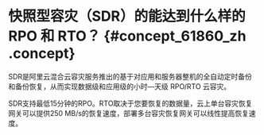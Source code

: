 # 快照型容灾（SDR）的能达到什么样的 RPO 和 RTO？ {#concept_61860_zh .concept}

SDR是阿里云混合云容灾服务推出的基于对应用和服务器整机的全自动定时备份和备份恢复，从而实现数据级和应用级的小时—天级 RPO/RTO 云容灾。

SDR支持最低15分钟的RPO。RTO取决于您要恢复的数据量，云上单台容灾恢复网关可以提供250 MB/s的恢复速度，部署多台容灾恢复网关可以线性提高恢复速度。

